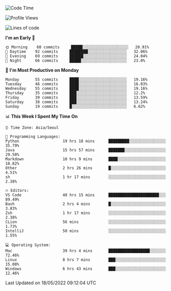 <!--START_SECTION:waka-->
![Code Time](http://img.shields.io/badge/Code%20Time-517%20hrs%2018%20mins-blue)

![Profile Views](http://img.shields.io/badge/Profile%20Views-20-blue)

![Lines of code](https://img.shields.io/badge/From%20Hello%20World%20I%27ve%20Written-1%20Million%20lines%20of%20code-blue)

**I'm an Early 🐤** 

```text
🌞 Morning    60 commits     █████░░░░░░░░░░░░░░░░░░░░   20.91% 
🌆 Daytime    92 commits     ████████░░░░░░░░░░░░░░░░░   32.06% 
🌃 Evening    69 commits     ██████░░░░░░░░░░░░░░░░░░░   24.04% 
🌙 Night      66 commits     █████░░░░░░░░░░░░░░░░░░░░   23.0%

```
📅 **I'm Most Productive on Monday** 

```text
Monday       55 commits     ████░░░░░░░░░░░░░░░░░░░░░   19.16% 
Tuesday      46 commits     ████░░░░░░░░░░░░░░░░░░░░░   16.03% 
Wednesday    55 commits     ████░░░░░░░░░░░░░░░░░░░░░   19.16% 
Thursday     35 commits     ███░░░░░░░░░░░░░░░░░░░░░░   12.2% 
Friday       39 commits     ███░░░░░░░░░░░░░░░░░░░░░░   13.59% 
Saturday     38 commits     ███░░░░░░░░░░░░░░░░░░░░░░   13.24% 
Sunday       19 commits     █░░░░░░░░░░░░░░░░░░░░░░░░   6.62%

```


📊 **This Week I Spent My Time On** 

```text
⌚︎ Time Zone: Asia/Seoul

💬 Programming Languages: 
Python                   19 hrs 18 mins      █████████░░░░░░░░░░░░░░░░   35.79% 
Java                     15 hrs 57 mins      ███████░░░░░░░░░░░░░░░░░░   29.58% 
Markdown                 10 hrs 9 mins       ████░░░░░░░░░░░░░░░░░░░░░   18.82% 
Other                    2 hrs 26 mins       █░░░░░░░░░░░░░░░░░░░░░░░░   4.51% 
sh                       1 hr 17 mins        ░░░░░░░░░░░░░░░░░░░░░░░░░   2.38%

🔥 Editors: 
VS Code                  48 hrs 15 mins      ██████████████████████░░░   89.49% 
Bash                     2 hrs 4 mins        █░░░░░░░░░░░░░░░░░░░░░░░░   3.83% 
Zsh                      1 hr 17 mins        ░░░░░░░░░░░░░░░░░░░░░░░░░   2.38% 
CLion                    56 mins             ░░░░░░░░░░░░░░░░░░░░░░░░░   1.73% 
IntelliJ                 50 mins             ░░░░░░░░░░░░░░░░░░░░░░░░░   1.55%

💻 Operating System: 
Mac                      39 hrs 4 mins       ██████████████████░░░░░░░   72.46% 
Linux                    8 hrs 7 mins        ███░░░░░░░░░░░░░░░░░░░░░░   15.08% 
Windows                  6 hrs 43 mins       ███░░░░░░░░░░░░░░░░░░░░░░   12.46%

```


 Last Updated on 18/05/2022 09:12:04 UTC
<!--END_SECTION:waka-->
